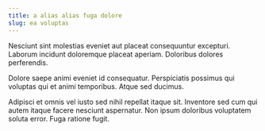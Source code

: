 ```yaml
---
title: a alias alias fuga dolore
slug: ea voluptas
---
```


Nesciunt sint molestias eveniet aut placeat consequuntur excepturi. Laborum incidunt doloremque placeat aperiam. Doloribus dolores perferendis.

Dolore saepe animi eveniet id consequatur. Perspiciatis possimus qui voluptas qui et animi temporibus. Atque sed ducimus.

Adipisci et omnis vel iusto sed nihil repellat itaque sit. Inventore sed cum qui autem itaque facere nesciunt aspernatur. Non ipsum doloribus voluptatem soluta error. Fuga ratione fugit.
